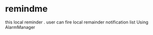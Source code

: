 # remindme
this local reminder . user can fire local remainder notification list Using   AlarmManager
